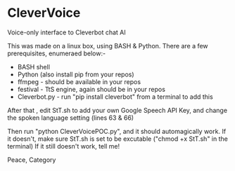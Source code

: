 # CleverVoice
Voice-only interface to Cleverbot chat AI

This was made on a linux box, using BASH & Python. There are a few prerequisites, enumeraed below:-

+ BASH shell
+ Python (also install pip from your repos)
+ ffmpeg - should be available in your repos
+ festival - TtS engine, again should be in your repos
+ Cleverbot.py  - run "pip install cleverbot" from a terminal to add this


After that , edit StT.sh to add your own Google Speech API Key, and change the spoken language setting (lines 63 & 66)

Then run "python CleverVoicePOC.py", and it should automagically work.
If it doesn't, make sure StT.sh is set to be excutable ("chmod +x StT.sh" in the terminal)
If it still doesn't work, tell me!

Peace, Category
